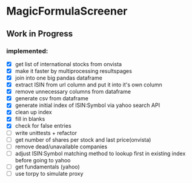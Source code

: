 # MagicFormulaScreener
 
## Work in Progress

### implemented: 
- [x] get list of international stocks from onvista  
- [x] make it faster by multiprocessing resultspages  
- [x] join into one big pandas dataframe  
- [x] extract ISIN from url column and put it into it's own column  
- [x] remove unnecessary columns from dataframe  
- [x] generate csv from dataframe  
- [x] generate initial index of ISIN:Symbol via yahoo search API  
- [x] clean up index  
- [x] fill in blanks  
- [x] check for false entries
- [ ] write unittests + refactor
- [ ] get number of shares per stock and last price(onvista)  
- [ ] remove dead/unavailable companies  
- [ ] adjust ISIN:Symbol matching method to lookup first in existing index before going to yahoo
- [ ] get fundamentals (yahoo)
- [ ] use torpy to simulate proxy
